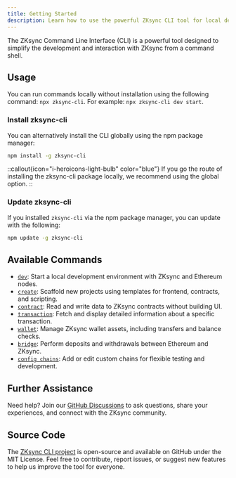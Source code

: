 ```yaml
---
title: Getting Started
description: Learn how to use the powerful ZKsync CLI tool for local development.
---
```


The ZKsync Command Line Interface (CLI) is a powerful tool designed to simplify the development and interaction with ZKsync from a command shell.

## Usage

You can run commands locally without installation using the following command: `npx zksync-cli`. For example: `npx zksync-cli dev start`.

### Install zksync-cli

You can alternatively install the CLI globally using the npm package manager:

```bash
npm install -g zksync-cli
```

::callout{icon="i-heroicons-light-bulb" color="blue"}
If you go the route of installing the zksync-cli package locally, we recommend using the global option.
::

### Update zksync-cli

If you installed `zksync-cli` via the npm package manager, you can update with the following:

```bash
npm update -g zksync-cli
```

## Available Commands

- [`dev`](./10.zksync-cli-dev.md): Start a local development environment with ZKsync and Ethereum nodes.
- [`create`](./20.zksync-cli-create.md): Scaffold new projects using templates for frontend, contracts, and scripting.
- [`contract`](./30.zksync-cli-contract.md): Read and write data to ZKsync contracts without building UI.
- [`transaction`](./40.zksync-cli-transaction.md): Fetch and display detailed information about a specific transaction.
- [`wallet`](./50.zksync-cli-wallet.md): Manage ZKsync wallet assets, including transfers and balance checks.
- [`bridge`](./60.zksync-cli-bridge.md): Perform deposits and withdrawals between Ethereum and ZKsync.
- [`config chains`](./70.zksync-cli-config-chains.md): Add or edit custom chains for flexible testing and development.

## Further Assistance

Need help? Join our [GitHub Discussions](%%zk_git_repo_zksync-developers%%/discussions/)
to ask questions, share your experiences, and connect with the ZKsync community.

## Source Code

The [ZKsync CLI project](%%zk_git_repo_zksync-cli%%)
is open-source and available on GitHub under the MIT License.
Feel free to contribute, report issues, or suggest new features to help us improve the tool for everyone.
